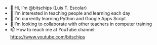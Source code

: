 - 👋 Hi, I’m @bitschips (Luis T. Escolar)
- 👀 I’m interested in teaching people and learning each day
- 🌱 I’m currently learning Python and Google Apps Script
- 💞️ I’m looking to collaborate with other teachers in computer training
- 📫 How to reach me at YouTube channel: https://www.youtube.com/bitschips

<!---
bitschips/bitschips is a ✨ special ✨ repository because its `README.md` (this file) appears on your GitHub profile.
You can click the Preview link to take a look at your changes.
--->
